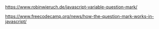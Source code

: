https://www.robinwieruch.de/javascript-variable-question-mark/

https://www.freecodecamp.org/news/how-the-question-mark-works-in-javascript/









